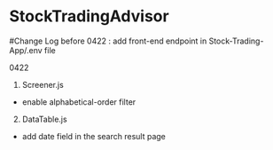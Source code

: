 # StockTradingAdvisor

#Change Log
before 0422 : add front-end endpoint in Stock-Trading-App/.env file

0422 
1. Screener.js
 - enable alphabetical-order filter
 
2. DataTable.js
 - add date field in the search result page
